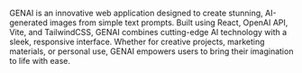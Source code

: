 GENAI is an innovative web application designed to create stunning, AI-generated images from simple text prompts. Built using React, OpenAI API, Vite, and TailwindCSS, GENAI combines cutting-edge AI technology with a sleek, responsive interface. Whether for creative projects, marketing materials, or personal use, GENAI empowers users to bring their imagination to life with ease.

